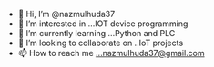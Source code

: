 - 👋 Hi, I’m @nazmulhuda37
- 👀 I’m interested in ...IOT device programming 
- 🌱 I’m currently learning ...Python and PLC
- 💞️ I’m looking to collaborate on ..IoT projects 
- 📫 How to reach me ...nazmulhuda37@gmail.com

<!---
nazmulhuda37/nazmulhuda37 is a ✨ special ✨ repository because its `README.md` (this file) appears on your GitHub profile.
You can click the Preview link to take a look at your changes.
--->
